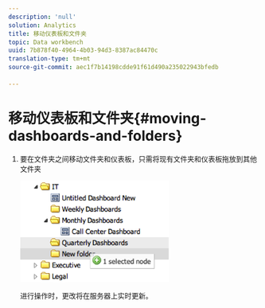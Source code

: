 ```yaml
---
description: 'null'
solution: Analytics
title: 移动仪表板和文件夹
topic: Data workbench
uuid: 7b878f40-4964-4b03-94d3-8387ac84470c
translation-type: tm+mt
source-git-commit: aec1f7b14198cdde91f61d490a235022943bfedb

---
```



# 移动仪表板和文件夹{#moving-dashboards-and-folders}

1. 要在文件夹之间移动文件夹和仪表板，只需将现有文件夹和仪表板拖放到其他文件夹

   ![](assets/move_folder.png)

   进行操作时，更改将在服务器上实时更新。
